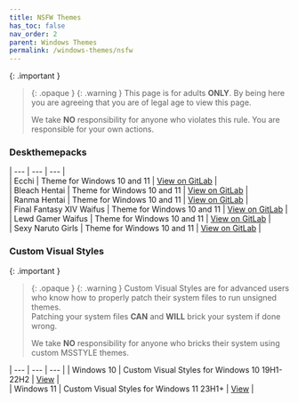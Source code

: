 ```yaml
---
title: NSFW Themes
has_toc: false
nav_order: 2
parent: Windows Themes
permalink: /windows-themes/nsfw
---
```


{: .important }
> {: .opaque }
> {: .warning }
> This page is for adults **ONLY**. By being here you are agreeing that you are of legal age to view this page.
>
> We take **NO** responsibility for anyone who violates this rule. You are responsible for your own actions.

### Deskthemepacks

| --- | --- | --- |  
| Ecchi | Theme for Windows 10 and 11 | [View on GitLab][Ecchi] |  
| Bleach Hentai | Theme for Windows 10 and 11 | [View on GitLab][BLEACHHentai] |  
| Ranma Hentai | Theme for Windows 10 and 11 | [View on GitLab][RanmaHentai] |  
| Final Fantasy XIV Waifus | Theme for Windows 10 and 11 | [View on GitLab][FFXIVWaifus] |  
| Lewd Gamer Waifus | Theme for Windows 10 and 11 | [View on GitLab][LewdGamerWaifus] |  
| Sexy Naruto Girls | Theme for Windows 10 and 11 | [View on GitLab][SexyNarutoGirls] |  

### Custom Visual Styles

{: .important }
> {: .opaque }
> {: .warning }
> Custom Visual Styles are for advanced users who know how to properly patch their system files to run unsigned themes.  
> Patching your system files **CAN** and **WILL** brick your system if done wrong.
>
> We take **NO** responsibility for anyone who bricks their system using custom MSSTYLE themes.

| --- | --- | --- |
| Windows 10 | Custom Visual Styles for Windows 10 19H1-22H2 | [View][Windows10Themes] |  
| Windows 11 | Custom Visual Styles for Windows 11 23H1+ | [View][Windows11Themes] |  

<!-- ////////////////////////////////////////////////////////////////////////////////////////////////////////////////////// -->

[Windows10Themes]: /windows-themes/nsfw/msstyle/windows-10
[Windows11Themes]: /windows-themes/nsfw/msstyle/windows-11

[LewdGamerWaifus]: https://gitlab.com/the-back-room/deskthemepacks/nsfw/lewd-gamer-waifus
[FFXIVWaifus]: https://gitlab.com/the-back-room/deskthemepacks/nsfw/final-fantasy-xiv-waifus
[SexyNarutoGirls]: https://gitlab.com/the-back-room/deskthemepacks/nsfw/sexy-naruto-girls
[Ecchi]: https://gitlab.com/the-back-room/deskthemepacks/nsfw/ecchi
[RanmaHentai]: https://gitlab.com/the-back-room/deskthemepacks/nsfw/ranma-hentai
[BLEACHHentai]: https://gitlab.com/the-back-room/deskthemepacks/nsfw/bleach-hentai

<!-- ////////////////////////////////////////////////////////////////////////////////////////////////////////////////////// -->

[WIP]: /WIP

<!-- ////////////////////////////////////////////////////////////////////////////////////////////////////////////////////// -->
